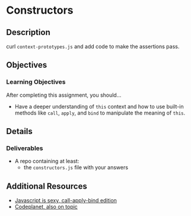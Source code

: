 # Constructors

## Description
curl `context-prototypes.js` and add code to make the assertions pass. 

## Objectives

### Learning Objectives

After completing this assignment, you should…

* Have a deeper understanding of `this` context and how to use built-in methods like `call`, `apply`, and `bind` to manipulate the meaning of `this`.


## Details

### Deliverables

* A repo containing at least:
  - the `constructors.js` file with your answers

## Additional Resources

* [Javascript is sexy, call-apply-bind edition](http://javascriptissexy.com/javascript-apply-call-and-bind-methods-are-essential-for-javascript-professionals/)
* [Codeplanet, also on topic](https://codeplanet.io/javascript-apply-vs-call-vs-bind/)
